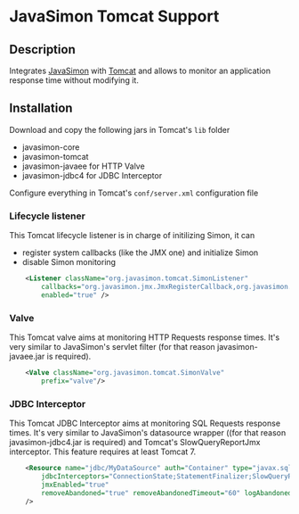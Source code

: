 JavaSimon Tomcat Support
========================

Description
-----------
Integrates [JavaSimon](http://javasimon.googlecode.com) with [Tomcat](http://tomcat.apache.org) and allows to monitor an application response
time without modifying it.

Installation
------------
Download and copy the following jars in Tomcat's `lib` folder

- javasimon-core
- javasimon-tomcat
- javasimon-javaee for HTTP Valve
- javasimon-jdbc4  for JDBC Interceptor

Configure everything in Tomcat's `conf/server.xml` configuration file

### Lifecycle listener
This Tomcat lifecycle listener is in charge of initilizing Simon, it can

- register system callbacks (like the JMX one) and initialize Simon
- disable Simon monitoring

```xml
	<Listener className="org.javasimon.tomcat.SimonListener"
		callbacks="org.javasimon.jmx.JmxRegisterCallback,org.javasimon.utils.SLF4JLoggingCallback"
		enabled="true" />
```

### Valve
This Tomcat valve aims at monitoring HTTP Requests response times. It's very similar to JavaSimon's servlet filter
(for that reason javasimon-javaee.jar is required).

```xml
	<Valve className="org.javasimon.tomcat.SimonValve"
		prefix="valve"/>
```

### JDBC Interceptor
This Tomcat JDBC Interceptor aims at monitoring SQL Requests response times. It's very similar to JavaSimon's datasource
wrapper ((for that reason javasimon-jdbc4.jar is required) and Tomcat's SlowQueryReportJmx interceptor. This feature requires at least Tomcat 7.

```xml
	<Resource name="jdbc/MyDataSource" auth="Container" type="javax.sql.DataSource"
		jdbcInterceptors="ConnectionState;StatementFinalizer;SlowQueryReportJmx(threshold=1000);org.javasimon.tomcat.SimonJdbcInterceptor(prefix=jdbc)"
		jmxEnabled="true"
		removeAbandoned="true" removeAbandonedTimeout="60" logAbandoned="true"
	/>
```

